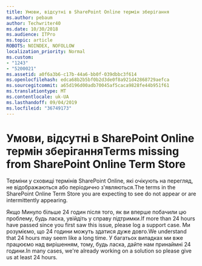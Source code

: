 ```yaml
---
title: Умови, відсутні в SharePoint Online термін зберігання
ms.author: pebaum
author: Techwriter40
ms.date: 10/30/2018
ms.audience: ITPro
ms.topic: article
ROBOTS: NOINDEX, NOFOLLOW
localization_priority: Normal
ms.custom:
- "1243"
- "5200021"
ms.assetid: a0f6a3b6-c17b-44a6-bb0f-039dbbc3f614
ms.openlocfilehash: edca68b2b5bf0b2d3de0f8a921d42868729aefca
ms.sourcegitcommit: a65d196d00adb70045af5caca9828fe44b951f61
ms.translationtype: MT
ms.contentlocale: uk-UA
ms.lasthandoff: 09/04/2019
ms.locfileid: "36749173"
---
```

# <a name="terms-missing-from-sharepoint-online-term-store"></a><span data-ttu-id="89e52-102">Умови, відсутні в SharePoint Online термін зберігання</span><span class="sxs-lookup"><span data-stu-id="89e52-102">Terms missing from SharePoint Online Term Store</span></span>

<span data-ttu-id="89e52-103">Терміни у сховищі термінів SharePoint Online, які очікують на перегляд, не відображаються або періодично з'являються.</span><span class="sxs-lookup"><span data-stu-id="89e52-103">The terms in the SharePoint Online Term Store you are expecting to see do not appear or are intermittently appearing.</span></span>
  
<span data-ttu-id="89e52-104">Якщо Минуло більше 24 годин після того, як ви вперше побачили цю проблему, будь ласка, увійдіть у справу підтримки.</span><span class="sxs-lookup"><span data-stu-id="89e52-104">If more than 24 hours have passed since you first saw this issue, please log a support case.</span></span> <span data-ttu-id="89e52-105">Ми розуміємо, що 24 години можуть здатися дуже довго.</span><span class="sxs-lookup"><span data-stu-id="89e52-105">We understand that 24 hours may seem like a long time.</span></span> <span data-ttu-id="89e52-106">У багатьох випадках ми вже працюємо над вирішенням, тому, будь ласка, дайте нам принаймні 24 години.</span><span class="sxs-lookup"><span data-stu-id="89e52-106">In many cases, we're already working on a solution so please give us at least 24 hours.</span></span>
  
